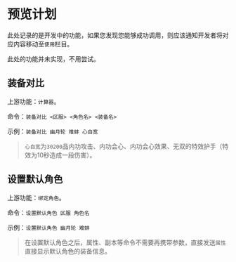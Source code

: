 # 预览计划

此处记录的是开发中的功能，如果您发现您能够成功调用，则应该通知开发者将对应内容移动至`使用`栏目。

此处的功能并未实现，不用尝试。

## 装备对比

上游功能：`计算器`。

命令：`装备对比 <区服> <角色名> <装备名>`

示例：`装备对比 幽月轮 难蚌 心自宽`

> `心自宽`为`30200`品内功攻击、内功会心、内功会心效果、无双的特效护手（特效为10秒造成一段伤害）。

## 设置默认角色

上游功能：`绑定角色`。

命令：`设置默认角色 区服 角色名`

示例：`设置默认角色 幽月轮 难蚌`

> 在设置默认角色之后，属性、副本等命令不需要再携带参数，直接发送`属性`直接显示默认角色的装备信息。